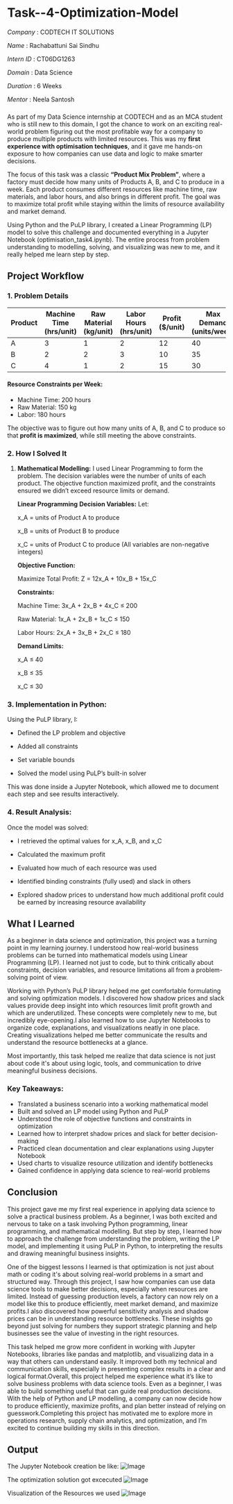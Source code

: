 # Task--4-Optimization-Model

*Company*   : CODTECH IT SOLUTIONS

*Name*      : Rachabattuni Sai Sindhu

*Intern ID* : CT06DG1263

*Domain*    : Data Science

*Duration*  : 6 Weeks

*Mentor*    : Neela Santosh

###

As part of my Data Science internship at CODTECH and as an MCA student who is still new to this domain, I got the chance to work on an exciting real-world problem figuring out the most profitable way for a company to produce multiple products with limited resources. This was my **first experience with optimisation techniques**, and it gave me hands-on exposure to how companies can use data and logic to make smarter decisions.

The focus of this task was a classic **“Product Mix Problem”**, where a factory must decide how many units of Products A, B, and C to produce in a week. Each product consumes different resources like machine time, raw materials, and labor hours, and also brings in different profit. The goal was to maximize total profit while staying within the limits of resource availability and market demand.

Using Python and the PuLP library, I created a Linear Programming (LP) model to solve this challenge and documented everything in a Jupyter Notebook (optimisation_task4.ipynb). The entire process from problem understanding to modelling, solving, and visualizing was new to me, and it really helped me learn step by step.

## Project Workflow
### 1. Problem Details

| Product | Machine Time (hrs/unit) | Raw Material (kg/unit) | Labor Hours (hrs/unit) | Profit (\$/unit) | Max Demand (units/week) |
| ------- | ----------------------- | ---------------------- | ---------------------- | ---------------- | ----------------------- |
| A       | 3                       | 1                      | 2                      | 12               | 40                      |
| B       | 2                       | 2                      | 3                      | 10               | 35                      |
| C       | 4                       | 1                      | 2                      | 15               | 30                      |

#### Resource Constraints per Week:

* Machine Time: 200 hours
* Raw Material: 150 kg
* Labor: 180 hours

The objective was to figure out how many units of A, B, and C to produce so that **profit is maximized**, while still meeting the above constraints.


### 2. How I Solved It

1. **Mathematical Modelling:**
   I used Linear Programming to form the problem. The decision variables were the number of units of each product. The objective function maximized profit, and the constraints ensured we didn’t exceed resource limits or demand.

     **Linear Programming**
     **Decision Variables:**
     Let:
   
     x_A = units of Product A to produce

     x_B = units of Product B to produce

     x_C = units of Product C to produce
     (All variables are non-negative integers)

     **Objective Function:**
   
     Maximize Total Profit:
     Z = 12x_A + 10x_B + 15x_C

     **Constraints:**
   
     Machine Time: 3x_A + 2x_B + 4x_C ≤ 200

     Raw Material: 1x_A + 2x_B + 1x_C ≤ 150

     Labor Hours: 2x_A + 3x_B + 2x_C ≤ 180

     **Demand Limits:**
   
     x_A ≤ 40

     x_B ≤ 35

     x_C ≤ 30

### 3. **Implementation in Python:**

Using the PuLP library, I:

* Defined the LP problem and objective

* Added all constraints

* Set variable bounds

* Solved the model using PuLP’s built-in solver

This was done inside a Jupyter Notebook, which allowed me to document each step and see results interactively.


### 4. **Result Analysis:**
Once the model was solved:

* I retrieved the optimal values for x_A, x_B, and x_C

* Calculated the maximum profit

* Evaluated how much of each resource was used

* Identified binding constraints (fully used) and slack in others

* Explored shadow prices to understand how much additional profit could be earned by increasing resource availability

## **What I Learned**

As a beginner in data science and optimization, this project was a turning point in my learning journey. I understood how real-world business problems can be turned into mathematical models using Linear Programming (LP). I learned not just to code, but to think critically about constraints, decision variables, and resource limitations all from a problem-solving point of view.

Working with Python’s PuLP library helped me get comfortable formulating and solving optimization models. I discovered how shadow prices and slack values provide deep insight into which resources limit profit growth and which are underutilized. These concepts were completely new to me, but incredibly eye-opening.I also learned how to use Jupyter Notebooks to organize code, explanations, and visualizations neatly in one place. Creating visualizations helped me better communicate the results and understand the resource bottlenecks at a glance.

Most importantly, this task helped me realize that data science is not just about code it's about using logic, tools, and communication to drive meaningful business decisions.

### Key Takeaways:
* Translated a business scenario into a working mathematical model
* Built and solved an LP model using Python and PuLP
* Understood the role of objective functions and constraints in optimization
* Learned how to interpret shadow prices and slack for better decision-making
* Practiced clean documentation and clear explanations using Jupyter Notebook
* Used charts to visualize resource utilization and identify bottlenecks
* Gained confidence in applying data science to real-world problems


## Conclusion

This project gave me my first real experience in applying data science to solve a practical business problem. As a beginner, I was both excited and nervous to take on a task involving Python programming, linear programming, and mathematical modelling. But step by step, I learned how to approach the challenge from understanding the problem, writing the LP model, and implementing it using PuLP in Python, to interpreting the results and drawing meaningful business insights.

One of the biggest lessons I learned is that optimization is not just about math or coding it's about solving real-world problems in a smart and structured way. Through this project, I saw how companies can use data science tools to make better decisions, especially when resources are limited. Instead of guessing production levels, a factory can now rely on a model like this to produce efficiently, meet market demand, and maximize profits.I also discovered how powerful sensitivity analysis and shadow prices can be in understanding resource bottlenecks. These insights go beyond just solving for numbers they support strategic planning and help businesses see the value of investing in the right resources.

This task helped me grow more confident in working with Jupyter Notebooks, libraries like pandas and matplotlib, and visualizing data in a way that others can understand easily. It improved both my technical and communication skills, especially in presenting complex results in a clear and logical format.Overall, this project helped me experience what it’s like to solve business problems with data science tools. Even as a beginner, I was able to build something useful that can guide real production decisions. With the help of Python and LP modelling, a company can now decide how to produce efficiently, maximize profits, and plan better instead of relying on guesswork.Completing this project has motivated me to explore more in operations research, supply chain analytics, and optimization, and I’m excited to continue building my skills in this direction.

## Output
The Jupyter Notebook creation be like:
![Image](https://github.com/user-attachments/assets/67bd0b55-2645-49f4-abe0-298ec2a98fbe)

The optimization solution got excecuted
![Image](https://github.com/user-attachments/assets/e384a54e-4827-47f7-b068-b032346becab)

Visualization of the Resources we used
![Image](https://github.com/user-attachments/assets/154b4b83-3f87-49ca-a425-2e9666634df8)

